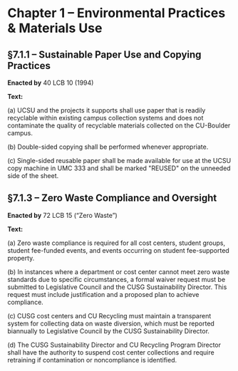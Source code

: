 # Chapter 1 – Environmental Practices & Materials Use

## §7.1.1 – Sustainable Paper Use and Copying Practices

**Enacted by** 40 LCB 10 (1994)

**Text:**

(a) UCSU and the projects it supports shall use paper that is readily recyclable within existing campus collection systems and does not contaminate the quality of recyclable materials collected on the CU-Boulder campus.

(b) Double-sided copying shall be performed whenever appropriate.

(c) Single-sided reusable paper shall be made available for use at the UCSU copy machine in UMC 333 and shall be marked "REUSED" on the unneeded side of the sheet.


## §7.1.3 – Zero Waste Compliance and Oversight  
**Enacted by** 72 LCB 15 (“Zero Waste”)

**Text:**

(a) Zero waste compliance is required for all cost centers, student groups, student fee-funded events, and events occurring on student fee-supported property.

(b) In instances where a department or cost center cannot meet zero waste standards due to specific circumstances, a formal waiver request must be submitted to Legislative Council and the CUSG Sustainability Director. This request must include justification and a proposed plan to achieve compliance.

(c) CUSG cost centers and CU Recycling must maintain a transparent system for collecting data on waste diversion, which must be reported biannually to Legislative Council by the CUSG Sustainability Director.

(d) The CUSG Sustainability Director and CU Recycling Program Director shall have the authority to suspend cost center collections and require retraining if contamination or noncompliance is identified.

